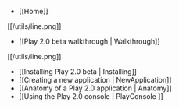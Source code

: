 - [[Home]]

[[/utils/line.png]]

- [[Play 2.0 beta walkthrough | Walkthrough]]

[[/utils/line.png]]

- [[Installing Play 2.0 beta | Installing]]
- [[Creating a new application | NewApplication]]
- [[Anatomy of a Play 2.0 application | Anatomy]]
- [[Using the Play 2.0 console | PlayConsole ]]